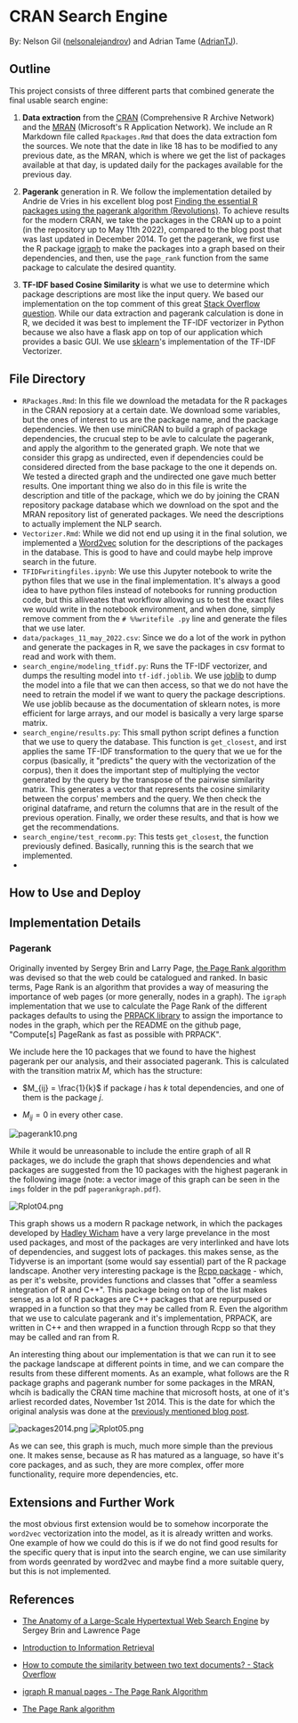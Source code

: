 # CRAN Search Engine

By: Nelson Gil ([nelsonalejandrov](https://github.com/nelsonalejandrov)) and Adrian Tame ([AdrianTJ](https://github.com/AdrianTJ)).

## Outline

This project consists of three different parts that combined generate the final usable search engine: 

1. **Data extraction** from the [CRAN](https://cran.r-project.org/) (Comprehensive R Archive Network) and the [MRAN](https://mran.microsoft.com/rro) (Microsoft's R Application Network). We include an R Markdown file called `Rpackages.Rmd`  that does the data extraction fom the sources. We note that the date in like 18 has to be modified to any previous date, as the MRAN, which is where we get the list of packages available at that day, is updated daily for the packages available for the previous day. 

2. **Pagerank** generation in R. We follow the implementation detailed by Andrie de Vries in his excellent blog post [Finding the essential R packages using the pagerank algorithm (Revolutions)](https://blog.revolutionanalytics.com/2014/12/a-reproducible-r-example-finding-the-most-popular-packages-using-the-pagerank-algorithm.html). To achieve results for the modern CRAN, we take the packages in the CRAN up to a point (in the repository up to May 11th 2022), compared to the blog post that was last updated in December 2014. To get the pagerank, we first use the R package [igraph](https://cran.r-project.org/web/packages/igraph/index.html) to make the packages into a graph based on their dependencies, and then, use the `page_rank` function from the same package to calculate the desired quantity.

3. **TF-IDF based Cosine Similarity** is what we use to determine which package descriptions are most like the input query. We based our implementation on the top comment of this great [Stack Overflow question](https://stackoverflow.com/questions/8897593/how-to-compute-the-similarity-between-two-text-documents). While our data extraction and pagerank calculation is done in R, we decided it was best to implement the TF-IDF vectorizer in Python because we also have a flask app on top of our application which provides a basic GUI. We use [sklearn](https://scikit-learn.org/stable/modules/generated/sklearn.feature_extraction.text.TfidfVectorizer.html)'s implementation of the TF-IDF Vectorizer. 

## File Directory

* `RPackages.Rmd`: In this file we download the metadata for the R packages in the CRAN reposiory at a certain date. We download some variables, but the ones of interest to us are the package name, and the package dependencies. We then use miniCRAN to build a graph of package dependencies, the crucual step to be avle to calculate the pagerank, and apply the algorithm to the generated graph. We note that we consider this grapg as undirected, even if dependencies could be considered directed from the base package to the one it depends on. We tested a directed graph and the undirected one gave much better results. One important thing we also do in this file is write the description and title of the package, which we do by joining the CRAN repository package database which we download on the spot and the MRAN repository list of generated packages. We need the descriptions to actually implement the NLP search. 
* `Vectorizer.Rmd`: While we did not end up using it in the final solution, we implemented a [Word2vec](https://en.wikipedia.org/wiki/Word2vec) solution for the descriptions of the packages in the database. This is good to have and could maybe help improve search in the future. 
* `TFIDFwritingfiles.ipynb`: We use this Jupyter notebook to write the python files that we use in the final implementation. It's always a good idea to have python files instead of notebooks for running production code, but this alliveates that workflow allowing us to test the exact files we would write in the notebook environment, and when done, simply remove comment from the `# %%writefile .py` line and generate the files that we use later. 
* `data/packages_11_may_2022.csv`: Since we do a lot of the work in python and generate the packages in R, we save the packages in csv format to read and work with them. 
* `search_engine/modeling_tfidf.py`: Runs the TF-IDF vectorizer, and dumps the resulting model into `tf-idf.joblib`. We use [joblib](https://scikit-learn.org/dev/model_persistence.html) to dump the model into a file that we can then access, so that we do not have the need to retrain the model if we want to query the package descriptions. We use joblib because as the documentation of sklearn notes,  is more efficient for large arrays, and our model is basically a very large sparse matrix. 
* `search_engine/results.py`: This small python script defines a function that we use to query the database. This function is `get_closest`, and irst applies the same TF-IDF transformation to the query that we ue for the corpus (basically, it "predicts" the query with the vectorization of the corpus), then it does the important step of multiplying the vector generated by the query by the transpose of the pairwise similarity matrix. This generates a vector that represents the cosine similarity between the corpus' members and the query. We then check the original dataframe, and return the columns that are in the result of the previous operation. Finally, we order these results, and that is how we get the recommendations. 
* `search_engine/test_recomm.py`: This tests `get_closest`, the function previously defined. Basically, running this is the search that we implemented. 
* 

## How to Use and Deploy

## Implementation Details

### Pagerank

Originally invented by Sergey Brin and Larry Page, [the Page Rank algorithm](http://ilpubs.stanford.edu:8090/422/1/1999-66.pdf) was devised so that the web could be catalogued and ranked. In basic terms, Page Rank is an algorithm that provides a way of measuring the importance of web pages (or more generally, nodes in a graph). The `igraph` implementation that we use to calculate the Page Rank of the different packages defaults to using the [PRPACK library](https://github.com/dgleich/prpack) to assign the importance to nodes in the graph, which per the README on the github page, "Compute[s] PageRank as fast as possible with PRPACK". 

We include here the 10 packages that we found to have the highest pagerank per our analysis, and their associated pagerank. This is calculated with the transition matrix $M$, which has the structure: 

* $M_{ij} = \frac{1}{k}$ if package $i$ has $k$ total dependencies, and one of them is the package $j$. 

* $M_{ij} = 0$ in every other case. 

<img title="" src="./imgs/pagerank10.png" alt="pagerank10.png" data-align="center">

While it would be unreasonable to include the entire graph of all R packages, we do include the graph that shows dependencies and what packages are suggested from the 10 packages with the highest pagerank in the following image (note: a vector image of this graph can be seen in the `imgs` folder in the pdf `pagerankgraph.pdf`). 

<img src="./imgs/Rplot04.png" title="" alt="Rplot04.png" data-align="center">

This graph shows us a modern R package network, in which the packages developed by [Hadley Wicham](https://hadley.nz/) have a very large prevelance in the most used packages, and most of the packages are very interlinked and have lots of dependencies, and suggest lots of packages. this makes sense, as the Tidyverse is an important (some would say essential) part of the R package landscape. Another very interesting package is the [Rcpp package](https://cran.r-project.org/web/packages/Rcpp/index.html) - which, as per it's website, provides functions and classes that "offer a seamless integration of R and C++". This package being on top of the list makes sense, as a lot of R packages are C++ packages that are repurpused or wrapped in a function so that they may be called from R. Even the algorithm that we use to calculate pagerank and it's implementation, PRPACK, are written in C++ and then wrapped in a function through Rcpp so that they may be called and ran from R. 

An interesting thing about our implementation is that we can run it to see the package landscape at different points in time, and we can compare the results from these different moments. As an example, what follows are the R package graphs and pagerank number for some packages in the MRAN, whcih is badically the CRAN time machine that microsoft hosts, at one of it's arliest recorded dates, November 1st 2014. This is the date for which the original analysis was done at the [previously mentioned blog post](https://blog.revolutionanalytics.com/2014/12/a-reproducible-r-example-finding-the-most-popular-packages-using-the-pagerank-algorithm.html). 

<img src="./imgs/packages2014.png" title="" alt="packages2014.png" data-align="center">

<img src="./imgs/Rplot05.png" title="" alt="Rplot05.png" data-align="center">

As we can see, this graph is much, much more simple than the previous one. It makes sense, because as R has matured as a language, so have it's core packages, and as such, they are more complex, offer more functionality, require more dependencies, etc. 

## Extensions and Further Work

the most obvious first extension would be to somehow incorporate the `word2vec` vectorization into the model, as it is already written and works. One example of how we could do this is if we do not find good results for the specific query that is input into the search engine, we can use similarity from words geenrated by word2vec and maybe find a more suitable query, but this is not implemented.

## References

* [The Anatomy of a Large-Scale Hypertextual Web Search Engine](http://infolab.stanford.edu/~backrub/google.html) by Sergey Brin and Lawrence Page

* [Introduction to Information Retrieval](https://nlp.stanford.edu/IR-book/) 

* [How to compute the similarity between two text documents? - Stack Overflow](https://stackoverflow.com/questions/8897593/how-to-compute-the-similarity-between-two-text-documents)

* [igraph R manual pages - The Page Rank Algorithm](https://igraph.org/r/doc/page_rank.html)

* [The Page Rank algorithm](http://ilpubs.stanford.edu:8090/422/1/1999-66.pdf)
